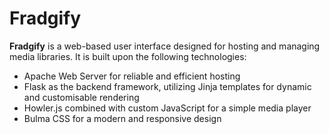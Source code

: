 # Fradgify

**Fradgify** is a web-based user interface designed for hosting and managing media libraries. It is built upon the following technologies:
 - Apache Web Server for reliable and efficient hosting
 - Flask as the backend framework, utilizing Jinja templates for dynamic and customisable rendering
 - Howler.js combined with custom JavaScript for a simple media player
 - Bulma CSS for a modern and responsive design
